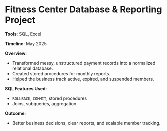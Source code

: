 # Fitness Center Database & Reporting Project

**Tools**: SQL, Excel  

**Timeline**: May 2025  

**Overview**:
- Transformed messy, unstructured payment records into a normalized relational database.
- Created stored procedures for monthly reports.
- Helped the business track active, expired, and suspended members.

**SQL Features Used**:
- `ROLLBACK`, `COMMIT`, stored procedures
- Joins, subqueries, aggregation

**Outcome**:
- Better business decisions, clear reports, and scalable member tracking.

